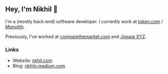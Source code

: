 
## Hey, I'm Nikhil 👋

I'm a (mostly back-end) software developer. I currently work at [token.com](https://www.token.com/) / [Monolith](https://monolith.xyz/).

Previously, I've worked at [comparethemarket.com](https://www.comparethemarket.com/) and [Jigsaw XYZ](https://www.jigsaw.xyz/).

### Links

- Website: [nkhil.com](http://nkhil.com/)
- Blog: [nkhilv.medium.com](https://nkhilv.medium.com/)
